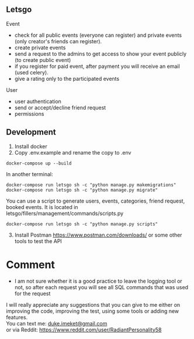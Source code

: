 ## Letsgo

Event
- check for all public events (everyone can register) and private events (only creator's friends can register).
- create private events
- send a request to the admins to get access to show your event publicly (to create public event)
- if you register for paid event, after payment you will receive an email (used celery).
- give a rating only to the participated events


User
- user authentication
- send or accept/decline friend request
- permissions

## Development

1. Install docker
2. Copy .env.example and rename the copy to .env

```
docker-compose up --build
```

In another terminal:
```
docker-compose run letsgo sh -c "python manage.py makemigrations"
docker-compose run letsgo sh -c "python manage.py migrate"
```

You can use a script to generate users, events, categories, friend request, booked events. 
It is located in letsgo/fillers/management/commands/scripts.py
```
docker-compose run letsgo sh -c "python manage.py scripts"
```

3. Install Postman https://www.postman.com/downloads/ or some other tools to test the API


# Comment
- I am not sure whether it is a good practice to leave the logging tool or not, so after each request you will see all SQL commands that was used for the request 

I will really appreciate any suggestions that you can give to me either on improving the code, improving the test, using some tools or adding new features.
<br> You can text me: duke.imeket@gmail.com <br>
or via Reddit: https://www.reddit.com/user/RadiantPersonality58


